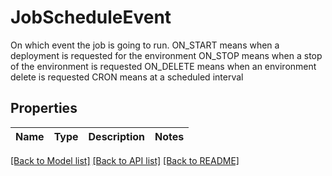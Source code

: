 # JobScheduleEvent

On which event the job is going to run.   ON_START means when a deployment is requested for the environment   ON_STOP means when a stop of the environment is requested   ON_DELETE means when an environment delete is requested   CRON means at a scheduled interval   

## Properties

Name | Type | Description | Notes
------------ | ------------- | ------------- | -------------

[[Back to Model list]](../README.md#documentation-for-models) [[Back to API list]](../README.md#documentation-for-api-endpoints) [[Back to README]](../README.md)


